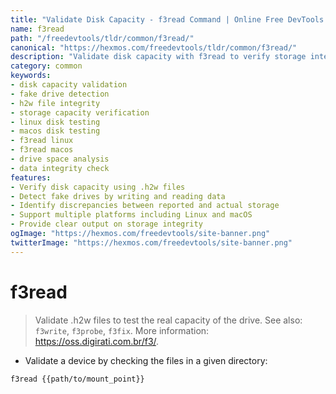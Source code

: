 ```yaml
---
title: "Validate Disk Capacity - f3read Command | Online Free DevTools by Hexmos"
name: f3read
path: "/freedevtools/tldr/common/f3read/"
canonical: "https://hexmos.com/freedevtools/tldr/common/f3read/"
description: "Validate disk capacity with f3read to verify storage integrity. Detect fake drives and prevent data loss on Linux and macOS. Free online tool, no registration required."
category: common
keywords:
- disk capacity validation
- fake drive detection
- h2w file integrity
- storage capacity verification
- linux disk testing
- macos disk testing
- f3read linux
- f3read macos
- drive space analysis
- data integrity check
features:
- Verify disk capacity using .h2w files
- Detect fake drives by writing and reading data
- Identify discrepancies between reported and actual storage
- Support multiple platforms including Linux and macOS
- Provide clear output on storage integrity
ogImage: "https://hexmos.com/freedevtools/site-banner.png"
twitterImage: "https://hexmos.com/freedevtools/site-banner.png"
---
```


# f3read

> Validate .h2w files to test the real capacity of the drive.
> See also: `f3write`, `f3probe`, `f3fix`.
> More information: <https://oss.digirati.com.br/f3/>.

- Validate a device by checking the files in a given directory:

`f3read {{path/to/mount_point}}`

